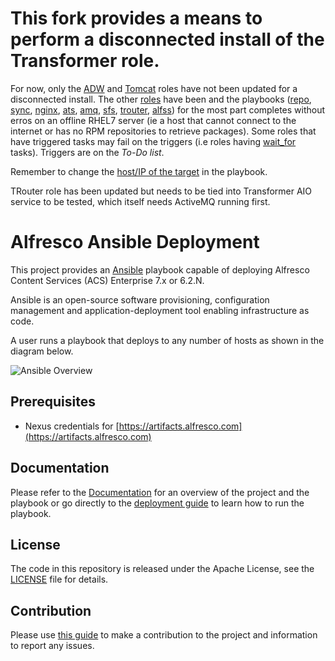# This fork provides a means to perform a disconnected install of the Transformer role.
For now, only the [ADW](roles/adw) and [Tomcat](roles/tomcat) roles have not been updated for a disconnected install. The other [roles](roles) have been and the playbooks ([repo](playbooks/repo.yml), [sync](playbooks/sync.yml), [nginx](playbooks/sync.yml), [ats](playbooks/ats.yml), [amq](playbooks/amq.yml), [sfs](playbooks/sfs.yml), [trouter](playbooks/trouter.yml), [alfss](playbooks/alfss.yml)) for the most part completes without erros on an offline RHEL7 server (ie a host that cannot connect to the internet or has no RPM repositories to retrieve packages). 
Some roles that have triggered tasks may fail on the triggers (i.e roles having [wait_for](roles/trouter/tasks/main.yml#L106) tasks). Triggers are on the *To-Do list*.

Remember to change the [host/IP of the target](https://github.com/alf-wchong/alfresco-ansible-deployment/blob/a98e00be3e9a6c44b429f6f0280aeb6fec7d117e/playbooks/ats.yml#L11) in the playbook.

TRouter role has been updated but needs to be tied into Transformer AIO service to be tested, which itself needs ActiveMQ running first.


# Alfresco Ansible Deployment

This project provides an [Ansible](https://www.ansible.com) playbook capable of deploying Alfresco Content Services (ACS) Enterprise 7.x or 6.2.N.

Ansible is an open-source software provisioning, configuration management and application-deployment tool enabling infrastructure as code.

A user runs a playbook that deploys to any number of hosts as shown in the diagram below.

![Ansible Overview](./docs/resources/ansible-overview.png)

## Prerequisites

* Nexus credentials for [https://artifacts.alfresco.com](https://artifacts.alfresco.com)

## Documentation

Please refer to the [Documentation](./docs/README.md) for an overview of the project and the playbook or go directly to the [deployment guide](./docs/deployment-guide.md) to learn how to run the playbook.

## License

The code in this repository is released under the Apache License, see the [LICENSE](./LICENSE) file for details.

## Contribution

Please use [this guide](CONTRIBUTING.md) to make a contribution to the project and information to report any issues.
